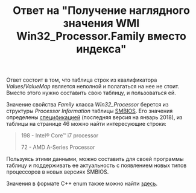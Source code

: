 ﻿---
title: "Ответ на \"Получение наглядного значения WMI Win32_Processor.Family вместо индекса\""
se.owner.user_id: 240512
se.owner.display_name: "MSDN.WhiteKnight"
se.owner.link: "https://ru.stackoverflow.com/users/240512/msdn-whiteknight"
se.answer_id: 767071
se.question_id: 618516
se.post_type: answer
se.is_accepted: False
---
<p>Ответ состоит в том, что таблица строк из квалификатора <em>Values</em>/<em>ValueMap</em> является неполной и полагаться на нее не стоит. Вместо этого нужно составить свою таблицу, и пользоваться ей.</p>
<p>Значение свойства <em>Family</em> класса <em>Win32_Processor</em> берется из структуры <em>Processor Information</em> таблицы <a href="https://www.dmtf.org/standards/smbios" rel="nofollow noreferrer">SMBIOS</a>. Его значения определены <a href="https://www.dmtf.org/sites/default/files/standards/documents/DSP0134_3.1.1.pdf" rel="nofollow noreferrer">спецификацией</a> (последняя версия на январь 2018), из таблицы на странице 46 можно найти интересующие строки:</p>
<blockquote>
<p>198 - Intel® Core™ i7 processor</p>
<p>72 - AMD A-Series Processor</p>
</blockquote>
<p>Пользуясь этими данными, можно составить для своей программы таблицу и поддерживать ее актуальность с появлением новых типов процессоров в новых версиях SMBIOS.</p>
<p>Значения в формате С++ enum также можно найти <a href="https://github.com/fpmurphy/UEFI-Utilities/blob/master/showfirmware/SmBios.h" rel="nofollow noreferrer">здесь</a>.</p>
